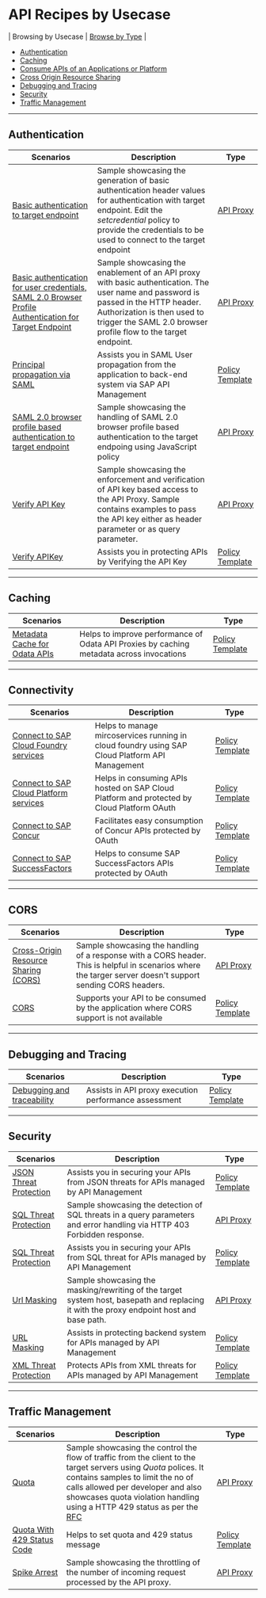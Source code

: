 # API Recipes by Usecase
\| Browsing by Usecase \|  [Browse by Type](./api-recipes-by-type.md) \|

* [Authentication](#Authentication)
* [Caching](#caching)
* [Consume APIs  of an Applications or Platform](#Connectivity)
* [Cross Origin Resource Sharing](#cors)
* [Debugging and Tracing](#debugging-and-tracing)
* [Security](#security)
* [Traffic Management](#traffic-management)
---
## Authentication

| Scenarios | Description | Type |
| --- | --- | --- |
| [Basic authentication to target endpoint](./authentication/basicauthentication) | Sample showcasing the generation of basic authentication header values for authentication with target endpoint. Edit the *setcredential* policy to provide the credentials to be used to connect to the target endpoint |[API Proxy](./api-recipes-by-type.md#api-proxies) |
| [Basic authentication for user credentials, SAML 2.0 Browser Profile Authentication for Target Endpoint](./authentication/basictosamlauth) | Sample showcasing the enablement of an API proxy with basic authentication. The user name and password is passed in the HTTP header. Authorization is then used to trigger the SAML 2.0 browser profile flow to the target endpoint. | [API Proxy](./api-recipes-by-type.md#api-proxies) |
[Principal propagation via SAML](./policy-templates/for/principal-propagation-via-saml)|Assists you in SAML User propagation from the application to back-end system via SAP API Management| [Policy Template](./api-recipes-by-type.md#policy-templates) |
| [SAML 2.0 browser profile based authentication to target endpoint](./authentication/saml) | Sample showcasing the handling of SAML 2.0 browser profile based authentication to the target endpoing using JavaScript policy|[API Proxy](./api-recipes-by-type.md#api-proxies) |
| [Verify API Key](./verifyapikey) | Sample showcasing the enforcement and verification of API key based access to the API Proxy. Sample contains examples to pass the API key either as header parameter or as query parameter. |[API Proxy](./api-recipes-by-type.md#api-proxies) |
[Verify APIKey](./policy-templates/for/verify-api-key)|Assists you in protecting APIs by Verifying the API Key |[Policy Template](./api-recipes-by-type.md#policy-templates) |

---
## Caching

| Scenarios | Description | Type |
| --- | --- | --- |
[Metadata Cache for Odata APIs](./policy-templates/for/metadata-cache-for-odata-apis)|Helps to improve performance of Odata API Proxies by caching metadata across invocations|[Policy Template](./api-recipes-by-type.md#policy-templates) |

---
## Connectivity

| Scenarios | Description | Type |
| --- | --- | --- |
[Connect to SAP Cloud Foundry services](./policy-templates/for/connect-to-sap-cloud-foundry-services)|Helps to manage mircoservices running in cloud foundry using SAP Cloud Platform API Management|[Policy Template](./api-recipes-by-type.md#policy-templates) |
[Connect to SAP Cloud Platform services](./policy-templates/for/connect-to-sap-cloud-platform-services)|Helps in consuming APIs hosted on SAP Cloud Platform and protected by Cloud Platform OAuth|[Policy Template](./api-recipes-by-type.md#policy-templates) |
[Connect to SAP Concur](./policy-templates/for/connect-to-sap-concur)|Facilitates easy consumption of Concur APIs protected by OAuth|[Policy Template](./api-recipes-by-type.md#policy-templates) |
[Connect to SAP SuccessFactors](./policy-templates/for/connect-to-sap-successfactors)| Helps to consume SAP SuccessFactors APIs protected by OAuth|[Policy Template](./api-recipes-by-type.md#policy-templates) |

---
## CORS

| Scenarios | Description | Type |
| --- | --- | --- |
| [Cross-Origin Resource Sharing (CORS)](./cors) | Sample showcasing the handling of a response with a CORS header. This is helpful in scenarios where the targer server doesn't support sending CORS headers. |[API Proxy](./api-recipes-by-type.md#api-proxies) |
[CORS](./policy-templates/for/CORS)| Supports your API to be consumed by the application where CORS support is not available|[Policy Template](./api-recipes-by-type.md#policy-templates) |

---
## Debugging and Tracing

| Scenarios | Description | Type |
| --- | --- | --- |
[Debugging and traceability](./policy-templates/for/api-management-debugging-and-traceability)|Assists in API proxy execution performance assessment|[Policy Template](./api-recipes-by-type.md#policy-templates) |

---
## Security

| Scenarios | Description | Type |
| --- | --- | --- |
[JSON Threat Protection](./policy-templates/for/json-threat-protection)|Assists you in securing your APIs from JSON threats for APIs managed by API Management|[Policy Template](./api-recipes-by-type.md#policy-templates) |
| [SQL Threat Protection](./sqlthreatprotection) | Sample showcasing the detection of SQL threats in a query parameters and error handling via HTTP 403 Forbidden response. |[API Proxy](./api-recipes-by-type.md#api-proxies) |
[SQL Threat Protection](./policy-templates/for/sql-threat-protection)|Assists you in securing your APIs from SQL threat for APIs managed by API Management|[Policy Template](./api-recipes-by-type.md#policy-templates) |
| [Url Masking](./urlmask) | Sample showcasing the masking/rewriting of the target system host, basepath and replacing it with the proxy endpoint host and base path. |[API Proxy](./api-recipes-by-type.md#api-proxies) |
[URL Masking](./policy-templates/for/url-masking)|Assists in protecting backend system for APIs managed by API Management|[Policy Template](./api-recipes-by-type.md#policy-templates) |
[XML Threat Protection](./policy-templates/for/xml-threat-protection)|Protects APIs from XML threats for APIs managed by API Management|[Policy Template](./api-recipes-by-type.md#policy-templates) |

---
## Traffic Management

| Scenarios | Description | Type |
| --- | --- | --- |
| [Quota](./quota) | Sample showcasing the control the flow of traffic from the client to the target servers using *Quota* polices. It contains samples to limit the no of calls allowed per developer and also showcases quota violation handling using a HTTP 429 status as per the [RFC](https://tools.ietf.org/html/rfc6585#page-3) |[API Proxy](./api-recipes-by-type.md#api-proxies) |
[Quota With 429 Status Code](./policy-templates/for/quota-with-429-status-code)|Helps to set quota and 429 status message|[Policy Template](./api-recipes-by-type.md#policy-templates) |
| [Spike Arrest](./spikearrest) | Sample showcasing the throttling of the number of incoming request processed by the API proxy. |[API Proxy](./api-recipes-by-type.md#api-proxies) |
